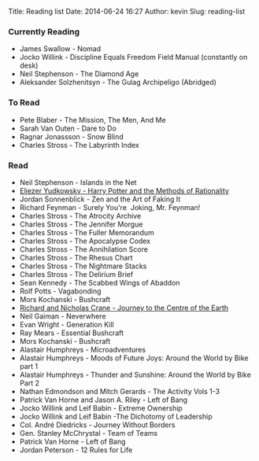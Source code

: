 Title: Reading list
Date: 2014-06-24 16:27
Author: kevin
Slug: reading-list

### Currently Reading

 * James Swallow - Nomad
 * Jocko Willink - Discipline Equals Freedom Field Manual (constantly on desk)
 * Neil Stephenson - The Diamond Age
 * Aleksander Solzhenitsyn - The Gulag Archipeligo (Abridged)

### To Read

* Pete Blaber - The Mission, The Men, And Me
* Sarah Van Outen - Dare to Do
* Ragnar Jonassson - Snow Blind
* Charles Stross - The Labyrinth Index

### Read

* Neil Stephenson - Islands in the Net
* [Eliezer Yudkowsky - Harry Potter and the Methods of Rationality](http://hpmor.com/)
* Jordan Sonnenblick - Zen and the Art of Faking It
* Richard Feynman - Surely You're  Joking, Mr. Feynman!
* Charles Stross - The Atrocity Archive
* Charles Stross - The Jennifer Morgue
* Charles Stross - The Fuller Memorandum
* Charles Stross - The Apocalypse Codex
* Charles Stross - The Annihilation Score
* Charles Stross - The Rhesus Chart
* Charles Stross - The Nightmare Stacks
* Charles Stross - The Delirium Brief
* Sean Kennedy - The Scabbed Wings of Abaddon
* Rolf Potts - Vagabonding
* Mors Kochanski - Bushcraft
* [Richard and Nicholas Crane - Journey to the Centre of the Earth](http://www.crazyguyonabike.com/doc/page/?page_id=134003)
* Neil Gaiman - Neverwhere
* Evan Wright - Generation Kill
* Ray Mears - Essential Bushcraft
* Mors Kochanski - Bushcraft
* Alastair Humphreys - Microadventures
* Alastair Humphreys - Moods of Future Joys: Around the World by Bike part 1
* Alastair Humphreys - Thunder and Sunshine: Around the World by Bike Part 2
* Nathan Edmondson and Mitch Gerards - The Activity Vols 1-3
* Patrick Van Horne and Jason A. Riley - Left of Bang
* Jocko Willink and Leif Babin - Extreme Ownership
* Jocko Willink and Leif Babin -The Dichotomy of Leadership
* Col. André Diedricks - Journey Without Borders
* Gen. Stanley McChrystal - Team of Teams
* Patrick Van Horne - Left of Bang
* Jordan Peterson - 12 Rules for Life
